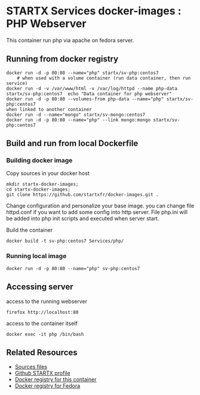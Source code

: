 # STARTX Services docker-images : PHP Webserver
This container run php via apache on fedora server.

## Running from docker registry

	docker run -d -p 80:80 --name="php" startx/sv-php:centos7
        # when used with a volume container (run data container, then run service)
	docker run -d -v /var/www/html -v /var/log/httpd --name php-data startx/sv-php:centos7  echo "Data container for php webserver"
	docker run -d -p 80:80 --volumes-from php-data --name="php" startx/sv-php:centos7
	when linked to another container
	docker run -d --name="mongo" startx/sv-mongo:centos7
	docker run -d -p 80:80 --name="php" --link mongo:mongo startx/sv-php:centos7

## Build and run from local Dockerfile
### Building docker image
Copy sources in your docker host 

	mkdir startx-docker-images; 
	cd startx-docker-images;
	git clone https://github.com/startxfr/docker-images.git .

Change configuration and personalize your base image. you can change file httpd.conf if you want to add some config into http server. File php.ini will be added into php init scripts and executed when server start.

Build the container

	docker build -t sv-php:centos7 Services/php/

### Running local image

	docker run -d -p 80:80 --name="php" sv-php:centos7

## Accessing server
access to the running webserver

	firefox http://localhost:80

access to the container itself

	docker exec -it php /bin/bash

## Related Resources
* [Sources files](https://github.com/startxfr/docker-images/tree/master/Services/php)
* [Github STARTX profile](https://github.com/startxfr/docker-images)
* [Docker registry for this container](https://registry.hub.docker.com/u/startx/sv-php/)
* [Docker registry for Fedora](https://registry.hub.docker.com/u/fedora/)